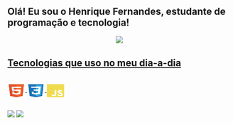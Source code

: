 ## Olá! Eu sou o Henrique Fernandes, estudante de programação e tecnologia!

<div align="center">
  <a href="https://github.com/Hi-TR0LL3">
    <img height="180em" src="https://github-readme-stats.vercel.app/api?username=Hi-TR0LL3&show_icons=true&theme=highcontrast&include_all_commits=true&count_private=true">
</div>

## Tecnologias que uso no meu dia-a-dia

<div style="display: inline_block"><br>
   <img align="center" alt="Rafa-HTML" height="30" width="40" src="https://raw.githubusercontent.com/devicons/devicon/master/icons/html5/html5-original.svg">
   <img align="center" alt="Rafa-CSS" height="30" width="40" src="https://raw.githubusercontent.com/devicons/devicon/master/icons/css3/css3-original.svg">
  <img align="center" alt="Rafa-Js" height="30" width="40" src="https://raw.githubusercontent.com/devicons/devicon/master/icons/javascript/javascript-plain.svg">
 
</div>

  ##
  
  <div> 
  
  <a href="https://instagram.com/gott_tr0ll3" target="_blank"><img src="https://img.shields.io/badge/-Instagram-%23E4405F?style=for-the-badge&logo=instagram&logoColor=white" target="_blank"></a>
  <a href = "emailto:fernandes.henrii@gmail.com"><img src="https://img.shields.io/badge/-Gmail-%23333?style=for-the-badge&logo=gmail&logoColor=white" target="_blank"></a>

</div>


